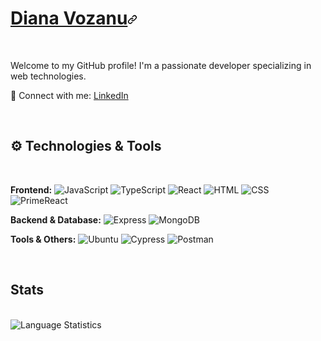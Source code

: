 <div class="Box-body">
  <h1 id="user-content-diana-vozanu" dir="auto"><a class="heading-link" href="#diana-vozanu">Diana Vozanu<svg class="octicon octicon-link" viewBox="0 0 16 16" version="1.1" width="16" height="16" aria-hidden="true"><path d="m7.775 3.275 1.25-1.25a3.5 3.5 0 1 1 4.95 4.95l-2.5 2.5a3.5 3.5 0 0 1-4.95 0 .751.751 0 0 1 .018-1.042.751.751 0 0 1 1.042-.018 1.998 1.998 0 0 0 2.83 0l2.5-2.5a2.002 2.002 0 0 0-2.83-2.83l-1.25 1.25a.751.751 0 0 1-1.042-.018.751.751 0 0 1-.018-1.042Zm-4.69 9.64a1.998 1.998 0 0 0 2.83 0l1.25-1.25a.751.751 0 0 1 1.042.018.751.751 0 0 1 .018 1.042l-1.25 1.25a3.5 3.5 0 1 1-4.95-4.95l2.5-2.5a3.5 3.5 0 0 1 4.95 0 .751.751 0 0 1-.018 1.042.751.751 0 0 1-1.042.018 1.998 1.998 0 0 0-2.83 0l-2.5 2.5a1.998 1.998 0 0 0 0 2.83Z"></path></svg></a></h1>
  <br>

 <div class="pt-4 mb-4">
 <p>Welcome to my GitHub profile! I'm a passionate developer specializing in web technologies.</p>
  <p>🔗 Connect with me: <a href="https://www.linkedin.com/in/dianavoz/">LinkedIn</a></p>
</div>
&nbsp;

<div class="pt-4 mb-4">
  <h2>⚙️ Technologies & Tools</h2>
  <br>

  <p>
    <b>Frontend:</b> 
    <img src="https://img.shields.io/badge/-JavaScript-%23F7DF1E" alt="JavaScript"> 
    <img src="https://img.shields.io/badge/-TypeScript-%233178C6" alt="TypeScript"> 
    <img src="https://img.shields.io/badge/-React-%2361DAFB" alt="React"> 
    <img src="https://img.shields.io/badge/-HTML-%23E34F26" alt="HTML"> 
    <img src="https://img.shields.io/badge/-CSS-%231572B6" alt="CSS"> 
    <img src="https://img.shields.io/badge/-PrimeReact-%23673ab7" alt="PrimeReact">
  </p>

  <p>
    <b>Backend & Database:</b> 
    <img src="https://img.shields.io/badge/Express-000000?style=flat&logo=express&logoColor=white" alt="Express"> 
    <img src="https://img.shields.io/badge/MongoDB-4EA94B?style=flat&logo=mongodb&logoColor=white" alt="MongoDB">
  </p>

  <p>
    <b>Tools & Others:</b> 
    <img src="https://img.shields.io/badge/Ubuntu-E95420?style=flat&logo=ubuntu&logoColor=white" alt="Ubuntu"> 
    <img src="https://img.shields.io/badge/Cypress-17202C?style=flat&logo=cypress&logoColor=white" alt="Cypress"> 
    <img src="https://img.shields.io/badge/-Postman-FF6C37?style=flat&logo=postman&logoColor=white" alt="Postman">
  </p>
</div>


  &nbsp;

  <div class="mb-4">
    <h2>Stats</h2>
    <br>
    <img src="https://github-readme-stats.vercel.app/api/top-langs/?username=dianavoz&layout=compact&theme=default" alt="Language Statistics">
  </div>
</div>



